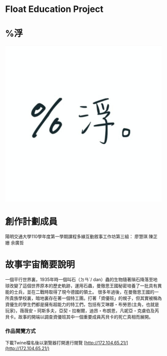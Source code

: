 # Float Education Project
# %浮 
<img src="logo.jpg"/>

# 創作計劃成員
陽明交通大學110學年度第一學期課程多線互動敘事工作坊第三組：
廖慧琪 陳芷姗 余廣哲

# 故事宇宙簡要說明
一個平行世界裏，1935年時一個叫石（ㄉㄢˋ/ dan）蟲的生物隨著隕石降落至地球改變了這個世界原本的歷史軌跡，運用石蟲，曼徹思王國秘密培養了一批具有異能的士兵，並在二戰時取得了現今德國的領土。 很多年過後，在曼徹思王國的一所貴族學校裏，暗地裏存在著一個特工團。打著「資優班」的幌子，但其實被稱為資優生的學生們都是擁有超能力的特工們，包括有艾琳娜・布勞恩(主角，也就是玩家)，薇薇安・珂斯多夫，亞契・拉榭爾，迪昂・布朗恩，凡妮亞・克虜伯及芮貝卡。故事的開端以調查資優班其中一個重要成員芮貝卡的死亡真相而展開。

### 作品閱覽方式
下載Twine檔名後以瀏覽器打開進行閱覽
[http://172.104.65.21/](http://172.104.65.21/)

